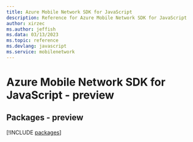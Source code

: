 ```yaml
---
title: Azure Mobile Network SDK for JavaScript
description: Reference for Azure Mobile Network SDK for JavaScript
author: xirzec
ms.author: jeffish
ms.data: 03/13/2023
ms.topic: reference
ms.devlang: javascript
ms.service: mobilenetwork
---
```

# Azure Mobile Network SDK for JavaScript - preview
## Packages - preview
[!INCLUDE [packages](mobile-network-index.md)]